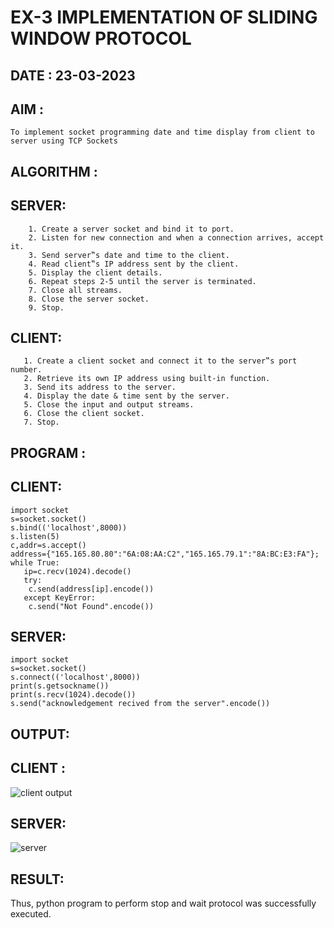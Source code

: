 # EX-3 IMPLEMENTATION OF SLIDING WINDOW PROTOCOL

## DATE : 23-03-2023

## AIM :
    To implement socket programming date and time display from client to 
	server using TCP Sockets
    
## ALGORITHM :
## SERVER:
```
    1. Create a server socket and bind it to port.
    2. Listen for new connection and when a connection arrives, accept it.
    3. Send server‟s date and time to the client.
    4. Read client‟s IP address sent by the client.
    5. Display the client details.
    6. Repeat steps 2-5 until the server is terminated.
    7. Close all streams.
    8. Close the server socket.
    9. Stop.
```
## CLIENT:
 ```
	1. Create a client socket and connect it to the server‟s port number.
    2. Retrieve its own IP address using built-in function.
    3. Send its address to the server.
    4. Display the date & time sent by the server.
    5. Close the input and output streams.
    6. Close the client socket.
    7. Stop.
```
## PROGRAM :

## CLIENT:
```
import socket
s=socket.socket()
s.bind(('localhost',8000))
s.listen(5)
c,addr=s.accept()
address={"165.165.80.80":"6A:08:AA:C2","165.165.79.1":"8A:BC:E3:FA"};
while True:
   ip=c.recv(1024).decode()
   try:
    c.send(address[ip].encode())
   except KeyError:
    c.send("Not Found".encode())
```
## SERVER:
```
import socket
s=socket.socket()
s.connect(('localhost',8000))
print(s.getsockname())
print(s.recv(1024).decode())
s.send("acknowledgement recived from the server".encode())
```
## OUTPUT:

## CLIENT :
![client output](https://github.com/Vijisdurai/EX-3/assets/118343184/d235a1f9-e967-4c4c-b423-07628a988978)

## SERVER:
![server](https://github.com/Vijisdurai/EX-3/assets/118343184/b3ab8676-8514-4e88-82c9-ddf0708b9e06)

## RESULT:
Thus, python program to perform stop and wait protocol was successfully executed.




